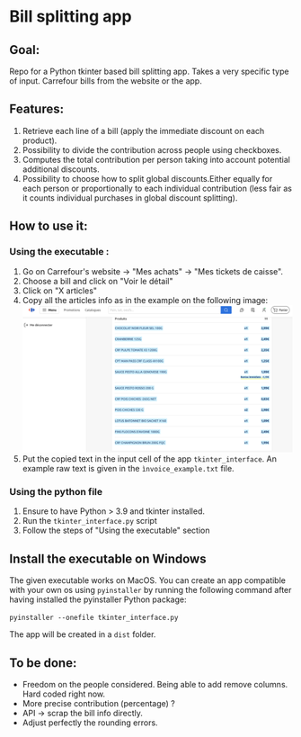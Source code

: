 # Bill splitting app

## Goal:

Repo for a Python tkinter based bill splitting app. Takes a very specific type of input. Carrefour bills from the website or the app.

## Features:

1. Retrieve each line of a bill (apply the immediate discount on each product).
2. Possibility to divide the contribution across people using checkboxes.
3. Computes the total contribution per person taking into account potential additional discounts.
4. Possibility to choose how to split global discounts.Either equally for each person or proportionally to each individual contribution (less fair as it counts individual purchases in global discount splitting).

## How to use it:

### Using the executable :

1. Go on Carrefour's website $\rightarrow$ "Mes achats" $\rightarrow$ "Mes tickets de caisse".
2. Choose a bill and click on "Voir le détail"
3. Click on "X articles"
4. Copy all the articles info as in the example on the following image: ![alt text](example.png)
6. Put the copied text in the input cell of the app ```tkinter_interface```. An example raw text is given in the ```ìnvoice_example.txt``` file.

### Using the python file

1. Ensure to have Python > 3.9 and tkinter installed.
2. Run the ```tkinter_interface.py``` script
3. Follow the steps of "Using the executable" section

## Install the executable on Windows

The given executable works on MacOS. You can create an app compatible with your own os using ```pyinstaller``` by running the following command after having installed the pyinstaller Python package:

```pyinstaller --onefile tkinter_interface.py```

The app will be created in a ```dist``` folder.

## To be done:

- Freedom on the people considered. Being able to add remove columns. Hard coded right now.
- More precise contribution (percentage) ?
- API $\rightarrow$ scrap the bill info directly.
- Adjust perfectly the rounding errors. 
